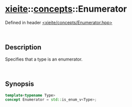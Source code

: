 # [xieite](../xieite.md)\:\:[concepts](../concepts.md)\:\:Enumerator
Defined in header [<xieite/concepts/Enumerator.hpp>](../../include/xieite/concepts/Enumerator.hpp)

&nbsp;

## Description
Specifies that a type is an enumerator.

&nbsp;

## Synopsis
```cpp
template<typename Type>
concept Enumerator = std::is_enum_v<Type>;
```
